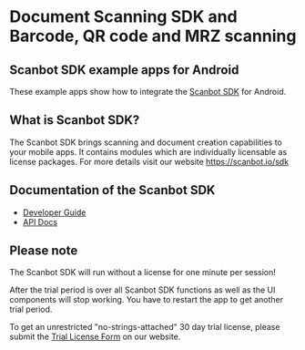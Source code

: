 # Document Scanning SDK and Barcode, QR code and MRZ scanning

## Scanbot SDK example apps for Android

These example apps show how to integrate the [Scanbot SDK](https://scanbot.io/sdk) for Android.


## What is Scanbot SDK?

The Scanbot SDK brings scanning and document creation capabilities to your mobile apps.
It contains modules which are individually licensable as license packages.
For more details visit our website https://scanbot.io/sdk


## Documentation of the Scanbot SDK

- [Developer Guide](https://github.com/doo/scanbot-sdk-example-android/wiki)
- [API Docs](https://scanbotsdk.github.io/documentation/android/api/)


## Please note

The Scanbot SDK will run without a license for one minute per session!

After the trial period is over all Scanbot SDK functions as well as the UI components will stop working.
You have to restart the app to get another trial period.

To get an unrestricted "no-strings-attached" 30 day trial license, please submit the [Trial License Form](https://scanbot.io/sdk/trial.html) on our website.
